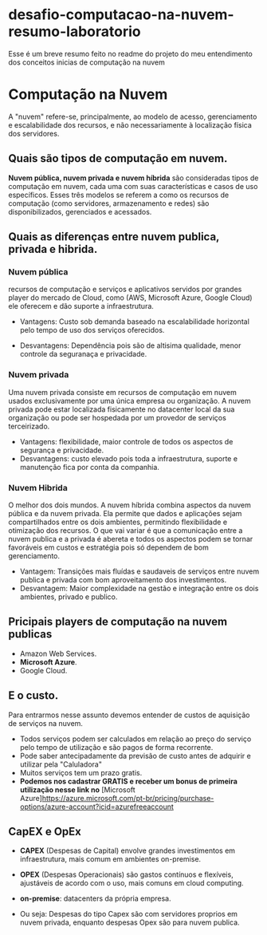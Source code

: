 # desafio-computacao-na-nuvem-resumo-laboratorio
Esse é um breve resumo feito no readme do projeto do meu entendimento dos conceitos inicias de computação na nuvem


# Computação na Nuvem 

A "nuvem" refere-se, principalmente, ao modelo de acesso, gerenciamento e escalabilidade dos recursos, e não necessariamente à localização física dos servidores.

## Quais são tipos de computação em nuvem.

**Nuvem pública, nuvem privada e nuvem híbrida** são consideradas tipos de computação em nuvem, cada uma com suas características e casos de uso específicos. Esses três modelos se referem a como os recursos de computação (como servidores, armazenamento e redes) são disponibilizados, gerenciados e acessados.

## Quais as diferenças entre nuvem publica, privada e hibrida.

### Nuvem pública

recursos de computação e serviços e aplicativos servidos por grandes player do mercado de Cloud, como
(AWS, Microsoft Azure, Google Cloud) ele oferecem e dão suporte a infraestrutura.

- Vantagens: Custo sob demanda baseado na escalabilidade horizontal pelo tempo de uso dos serviços oferecidos.

- Desvantagens: Dependência pois são de altisima qualidade, menor controle da seguranaça e privacidade.

### Nuvem privada

Uma nuvem privada consiste em recursos de computação em nuvem usados exclusivamente por uma única empresa ou organização. A nuvem privada pode estar localizada fisicamente no datacenter local da sua organização ou pode ser hospedada por um provedor de serviços terceirizado.

- Vantagens: flexibilidade, maior controle de todos os aspectos de segurança e privacidade.
- Desvantagens: custo elevado pois toda a infraestrutura, suporte e manutenção fica por conta da companhia.

### Nuvem Hibrida

O melhor dos dois mundos. A nuvem híbrida combina aspectos da nuvem pública e da nuvem privada. Ela permite que dados e aplicações sejam compartilhados entre os dois ambientes, permitindo flexibilidade e otimização dos recursos.
O que vai variar é que a comunicação entre a nuvem publica e a privada é abereta e todos os aspectos podem se tornar favoráveis em custos e estratégia pois só dependem de bom gerenciamento.

- Vantagem: Transições mais fluídas e saudaveis de serviços entre nuvem publica e privada com bom aproveitamento dos investimentos.
- Desvantagem: Maior complexidade na gestão e integração entre os dois ambientes, privado e publico.

## Pricipais players de computação na nuvem publicas

- Amazon Web Services.
- **Microsoft Azure**.
- Google Cloud.

## E o custo.

Para entrarmos nesse assunto devemos entender de custos de aquisição de serviços na nuvem.
- Todos serviços podem ser calculados em relação ao preço do serviço pelo tempo de utilização e são pagos de forma recorrente.
- Pode saber antecipadamente da previsão de custo antes de adquirir e utilizar pela "Caluladora" 
- Muitos serviços tem um prazo gratis.
- **Podemos nos cadastrar GRATIS e receber um bonus de primeira utilização nesse link no** [Microsoft Azure]<https://azure.microsoft.com/pt-br/pricing/purchase-options/azure-account?icid=azurefreeaccount>

## CapEX e OpEx

- **CAPEX** (Despesas de Capital) envolve grandes investimentos em infraestrutura, mais comum em ambientes on-premise.
- **OPEX** (Despesas Operacionais) são gastos contínuos e flexíveis, ajustáveis de acordo com o uso, mais comuns em cloud computing.
- **on-premise**: datacenters da própria empresa.

- Ou seja: Despesas do tipo Capex são com servidores proprios em nuvem privada, enquanto despesas Opex são para nuvem publica.
